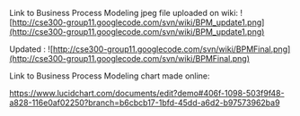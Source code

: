 Link to Business Process Modeling jpeg file uploaded on wiki:
![http://cse300-group11.googlecode.com/svn/wiki/BPM_update1.png](http://cse300-group11.googlecode.com/svn/wiki/BPM_update1.png)

Updated :
![http://cse300-group11.googlecode.com/svn/wiki/BPMFinal.png](http://cse300-group11.googlecode.com/svn/wiki/BPMFinal.png)

Link to Business Process Modeling chart made online:

https://www.lucidchart.com/documents/edit?demo#406f-1098-503f9f48-a828-116e0af02250?branch=b6cbcb17-1bfd-45dd-a6d2-b97573962ba9